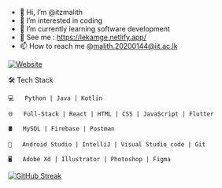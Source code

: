 - 👋 Hi, I’m @itzmalith
- 👀 I’m interested in coding
- 🌱 I’m currently learning software development
- 💞️ See me :  https://lekamge.netlify.app/ 
- 📫 How to reach me @malith.20200144@iit.ac.lk

[![Website](https://img.shields.io/website?label=codeSTACKr.com&style=for-the-badge&url=https%3A%2F%2Fcodestackr.com)]([https://codestackr.com](https://lekamge.netlify.app/))
<!---
itzmalith/itzmalith is a ✨ special ✨ repository because its `README.md` (this file) appears on your GitHub profi
le.
You can click the Preview link to take a look at your changes.
--->
🛠 Tech Stack

    💻   Python | Java | Kotlin 
    
    🌐   Full-Stack | React | HTML | CSS | JavaScript | Flutter
    
    🛢   MySQL | Firebase | Postman
    
    🔧   Android Studio | IntelliJ | Visual Studio code | Git
    
    🖥   Adobe Xd | Illustrator | Photoshop | Figma


[![GitHub Streak](https://streak-stats.demolab.com/?user=itzmalith)](https://git.io/streak-stats)
